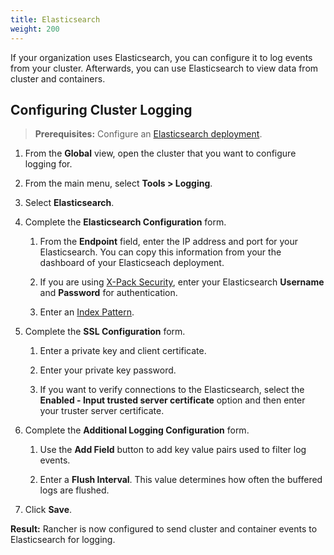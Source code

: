 ```yaml
---
title: Elasticsearch
weight: 200
---
```


If your organization uses Elasticsearch, you can configure it to log events from your cluster. Afterwards, you can use Elasticsearch to view data from cluster and containers.

## Configuring Cluster Logging

>**Prerequisites:** Configure an [Elasticsearch deployment](https://www.elastic.co/guide/en/cloud/saas-release/ec-create-deployment.html).

1. From the **Global** view, open the cluster that you want to configure logging for.

1. From the main menu, select **Tools > Logging**.

1. Select **Elasticsearch**.

1. Complete the **Elasticsearch Configuration** form.

    1. From the **Endpoint** field, enter the IP address and port for your Elasticsearch. You can copy this information from your the dashboard of your Elasticseach deployment.
    
    1. If you are using [X-Pack Security](https://www.elastic.co/guide/en/x-pack/current/xpack-introduction.html), enter your Elasticsearch **Username** and **Password** for authentication.

    1. Enter an [Index Pattern](https://www.elastic.co/guide/en/kibana/current/index-patterns.html).

1. Complete the **SSL Configuration** form.

    1. Enter a private key and client certificate.

    1. Enter your private key password.

    1. If you want to verify connections to the Elasticsearch, select the **Enabled - Input trusted server certificate** option and then enter your truster server certificate.

1. Complete the **Additional Logging Configuration** form.

    1. Use the **Add Field** button to add key value pairs used to filter log events.

    1. Enter a **Flush Interval**. This value determines how often the buffered logs are flushed.

1. Click **Save**.

**Result:** Rancher is now configured to send cluster and container events to Elasticsearch for logging.